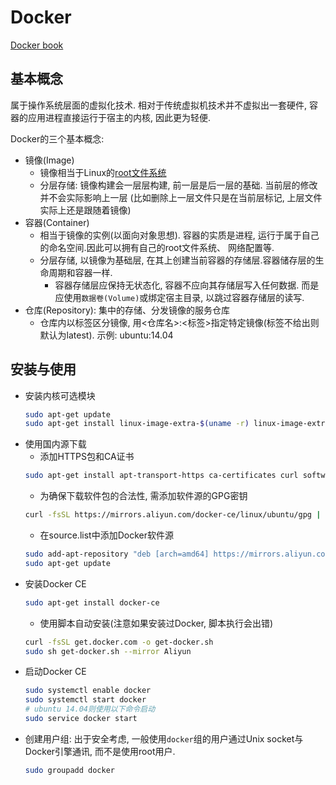 # Docker

[Docker book](docker.pdf)

## 基本概念

属于操作系统层面的虚拟化技术. 相对于传统虚拟机技术并不虚拟出一套硬件, 容器的应用进程直接运行于宿主的内核, 因此更为轻便.

Docker的三个基本概念:
- 镜像(Image)
    - 镜像相当于Linux的[root文件系统](https://blog.csdn.net/zuidao3105/article/details/79386874)
    - 分层存储: 镜像构建会一层层构建, 前一层是后一层的基础. 当前层的修改并不会实际影响上一层
    (比如删除上一层文件只是在当前层标记, 上层文件实际上还是跟随着镜像)
- 容器(Container)
    - 相当于镜像的实例(以面向对象思想). 容器的实质是进程, 运行于属于自己的命名空间.因此可以拥有自己的root文件系统、
    网络配置等.
    - 分层存储, 以镜像为基础层, 在其上创建当前容器的存储层.容器储存层的生命周期和容器一样.
        - 容器存储层应保持无状态化, 容器不应向其存储层写入任何数据. 而是应使用`数据卷(Volume)`或绑定宿主目录, 
        以跳过容器存储层的读写.
- 仓库(Repository): 集中的存储、分发镜像的服务仓库
    - 仓库内以标签区分镜像, 用<仓库名>:<标签>指定特定镜像(标签不给出则默认为latest). 示例: ubuntu:14.04
    

## 安装与使用

- 安装内核可选模块
    ```bash
    sudo apt-get update
    sudo apt-get install linux-image-extra-$(uname -r) linux-image-extra-virtual
    ```
- 使用国内源下载
    - 添加HTTPS包和CA证书
    ```bash
    sudo apt-get install apt-transport-https ca-certificates curl software-properties-common
    ```
    - 为确保下载软件包的合法性, 需添加软件源的GPG密钥
    ```bash
    curl -fsSL https://mirrors.aliyun.com/docker-ce/linux/ubuntu/gpg | sudo apt-key add -
    ```
    - 在source.list中添加Docker软件源
    ```bash
    sudo add-apt-repository "deb [arch=amd64] https://mirrors.aliyun.com/docker-ce/linux/ubuntu $(lsb_release -cs) stable"
    sudo apt-get update
    ```
- 安装Docker CE
    ```bash
    sudo apt-get install docker-ce
    ```
   - 使用脚本自动安装(注意如果安装过Docker, 脚本执行会出错)
   ```bash
   curl -fsSL get.docker.com -o get-docker.sh
   sudo sh get-docker.sh --mirror Aliyun
   ```
- 启动Docker CE
    ```bash
    sudo systemctl enable docker
    sudo systemctl start docker
    # ubuntu 14.04则使用以下命令启动  
    sudo service docker start
    ```
- 创建用户组: 出于安全考虑, 一般使用`docker`组的用户通过Unix socket与Docker引擎通讯, 而不是使用root用户.
    ```bash
    sudo groupadd docker
    ```